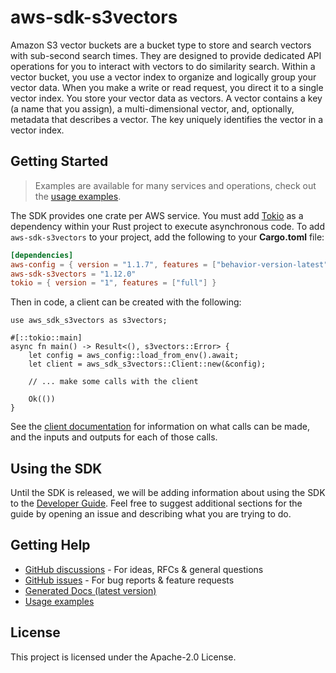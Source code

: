 # aws-sdk-s3vectors

Amazon S3 vector buckets are a bucket type to store and search vectors with sub-second search times. They are designed to provide dedicated API operations for you to interact with vectors to do similarity search. Within a vector bucket, you use a vector index to organize and logically group your vector data. When you make a write or read request, you direct it to a single vector index. You store your vector data as vectors. A vector contains a key (a name that you assign), a multi-dimensional vector, and, optionally, metadata that describes a vector. The key uniquely identifies the vector in a vector index.

## Getting Started

> Examples are available for many services and operations, check out the
> [usage examples](https://github.com/awsdocs/aws-doc-sdk-examples/tree/main/rustv1).

The SDK provides one crate per AWS service. You must add [Tokio](https://crates.io/crates/tokio)
as a dependency within your Rust project to execute asynchronous code. To add `aws-sdk-s3vectors` to
your project, add the following to your **Cargo.toml** file:

```toml
[dependencies]
aws-config = { version = "1.1.7", features = ["behavior-version-latest"] }
aws-sdk-s3vectors = "1.12.0"
tokio = { version = "1", features = ["full"] }
```

Then in code, a client can be created with the following:

```rust,no_run
use aws_sdk_s3vectors as s3vectors;

#[::tokio::main]
async fn main() -> Result<(), s3vectors::Error> {
    let config = aws_config::load_from_env().await;
    let client = aws_sdk_s3vectors::Client::new(&config);

    // ... make some calls with the client

    Ok(())
}
```

See the [client documentation](https://docs.rs/aws-sdk-s3vectors/latest/aws_sdk_s3vectors/client/struct.Client.html)
for information on what calls can be made, and the inputs and outputs for each of those calls.

## Using the SDK

Until the SDK is released, we will be adding information about using the SDK to the
[Developer Guide](https://docs.aws.amazon.com/sdk-for-rust/latest/dg/welcome.html). Feel free to suggest
additional sections for the guide by opening an issue and describing what you are trying to do.

## Getting Help

* [GitHub discussions](https://github.com/awslabs/aws-sdk-rust/discussions) - For ideas, RFCs & general questions
* [GitHub issues](https://github.com/awslabs/aws-sdk-rust/issues/new/choose) - For bug reports & feature requests
* [Generated Docs (latest version)](https://awslabs.github.io/aws-sdk-rust/)
* [Usage examples](https://github.com/awsdocs/aws-doc-sdk-examples/tree/main/rustv1)

## License

This project is licensed under the Apache-2.0 License.

